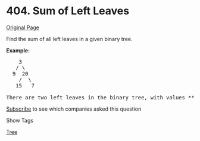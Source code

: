 # 404. Sum of Left Leaves

[Original Page](https://leetcode.com/problems/sum-of-left-leaves/)

Find the sum of all left leaves in a given binary tree.

**Example:**

<pre>    3
   / \
  9  20
    /  \
   15   7

There are two left leaves in the binary tree, with values **9** and **15** respectively. Return **24**.
</pre>

<div>

[Subscribe](/subscribe/) to see which companies asked this question

</div>

<div>

<div id="tags" class="btn btn-xs btn-warning">Show Tags</div>

<span class="hidebutton">[Tree](/tag/tree/)</span></div>